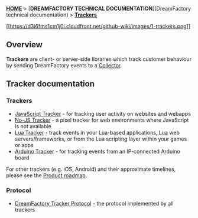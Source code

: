 [**HOME**](Home) > [**DREAMFACTORY TECHNICAL DOCUMENTATION**](DreamFactory technical documentation) > [**Trackers**](trackers)

[[https://d3i6fms1cm1j0i.cloudfront.net/github-wiki/images/1-trackers.png]]

## Overview

**Trackers** are client- or server-side libraries which track customer behaviour by sending DreamFactory events to a [Collector](collectors).

## Tracker documentation

### Trackers

* [JavaScript Tracker](Javascript-Tracker) - for tracking user activity on websites and webapps
* [No-JS Tracker](No-JS-Tracker) - a pixel tracker for web environments where JavaScript is not available
* [Lua Tracker](Lua-Tracker) - track events in your Lua-based applications, Lua web servers/frameworks, or from the Lua scripting layer within your games or apps
* [Arduino Tracker](Arduino-Tracker) - for tracking events from an IP-connected Arduino board

For other trackers (e.g. iOS, Android) and their approximate timelines, please see the [Product roadmap](Product-roadmap).

### Protocol

* [DreamFactory Tracker Protocol](dreamfactory-tracker-protocol) - the protocol implemented by all trackers
